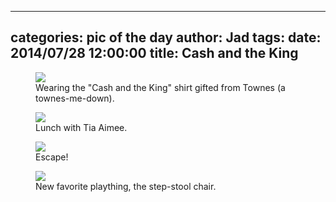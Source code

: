 
---
categories: pic of the day
author: Jad
tags: 
date: 2014/07/28 12:00:00
title: Cash and the King
---

<figure>
<img src="/img/2014/07/28/img_20140728122926_medium.jpg" />
<figcaption>Wearing the "Cash and the King" shirt gifted from Townes (a townes-me-down).</figcaption>
</figure>

<figure>
<img src="/img/2014/07/28/img_20140728120458_medium.jpg" />
<figcaption>Lunch with Tia Aimee.</figcaption>
</figure>

<figure>
<img src="/img/2014/07/28/img_20140728183119_medium.jpg" />
<figcaption>Escape!</figcaption>
</figure>

<figure>
<img src="/img/2014/07/28/img_20140728175345_medium.jpg" />
<figcaption>New favorite plaything, the step-stool chair.</figcaption>
</figure>
